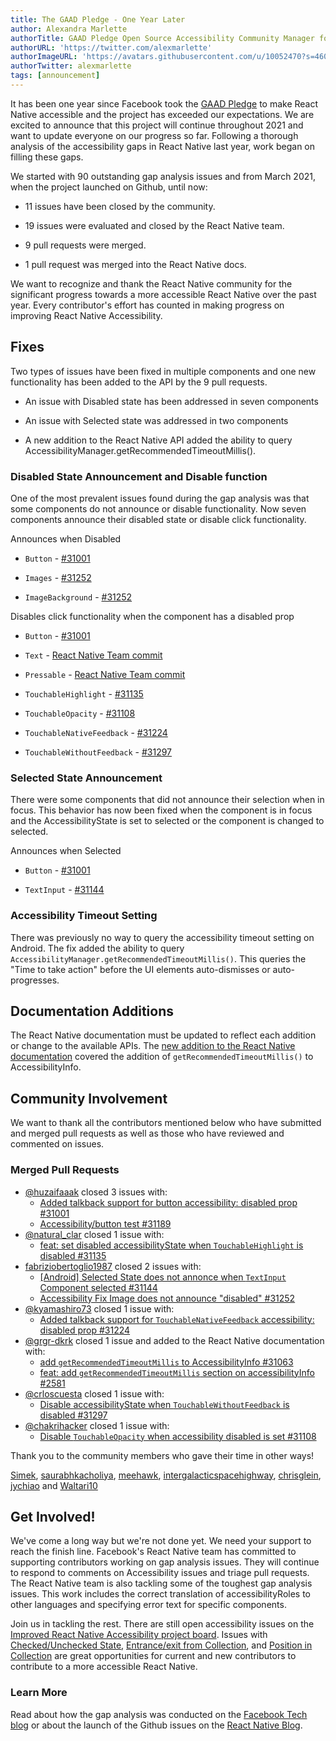 ```yaml
---
title: The GAAD Pledge - One Year Later
author: Alexandra Marlette
authorTitle: GAAD Pledge Open Source Accessibility Community Manager for React Native
authorURL: 'https://twitter.com/alexmarlette'
authorImageURL: 'https://avatars.githubusercontent.com/u/10052470?s=460&u=7f2304cb929d1de703856717af86324c66728f3a&v=4'
authorTwitter: alexmarlette
tags: [announcement]
---
```


It has been one year since Facebook took the [GAAD Pledge](https://diamond.la/GAADPledge/) to make React Native accessible and the project has exceeded our expectations. We are excited to announce that this project will continue throughout 2021 and want to update everyone on our progress so far. Following a thorough analysis of the accessibility gaps in React Native last year, work began on filling these gaps.

We started with 90 outstanding gap analysis issues and from March 2021, when the project launched on Github, until now:

- 11 issues have been closed by the community.

- 19 issues were evaluated and closed by the React Native team.

- 9 pull requests were merged.

- 1 pull request was merged into the React Native docs.

We want to recognize and thank the React Native community for the significant progress towards a more accessible React Native over the past year. Every contributor's effort has counted in making progress on improving React Native Accessibility.

<!--truncate-->

## Fixes

Two types of issues have been fixed in multiple components and one new functionality has been added to the API by the 9 pull requests.

- An issue with Disabled state has been addressed in seven components

- An issue with Selected state was addressed in two components

- A new addition to the React Native API added the ability to query AccessibilityManager.getRecommendedTimeoutMillis().

### Disabled State Announcement and Disable function

One of the most prevalent issues found during the gap analysis was that some components do not announce or disable functionality. Now seven components announce their disabled state or disable click functionality.

Announces when Disabled

- `Button` - [#31001](https://github.com/facebook/react-native/pull/31001)

- `Images` - [#31252](https://github.com/facebook/react-native/pull/31252)

- `ImageBackground` - [#31252](https://github.com/facebook/react-native/pull/31252)

Disables click functionality when the component has a disabled prop

- `Button` - [#31001](https://github.com/facebook/react-native/pull/31001)

- `Text` - [React Native Team commit](https://github.com/facebook/react-native/commit/33ff4445dcf858cd5e6ba899163fd2a76774b641)

- `Pressable` - [React Native Team commit](https://github.com/facebook/react-native/commit/1c7d9c8046099eab8db4a460bedc0b2c07ed06df)

- `TouchableHighlight` - [#31135](https://github.com/facebook/react-native/pull/31135)

- `TouchableOpacity` - [#31108](https://github.com/facebook/react-native/pull/31108)

- `TouchableNativeFeedback` - [#31224](https://github.com/facebook/react-native/pull/31224)

- `TouchableWithoutFeedback` - [#31297](https://github.com/facebook/react-native/pull/31297)

### Selected State Announcement

There were some components that did not announce their selection when in focus. This behavior has now been fixed when the component is in focus and the AccessibilityState is set to selected or the component is changed to selected.

Announces when Selected

- `Button` - [#31001](https://github.com/facebook/react-native/pull/31001)

- `TextInput` - [#31144](https://github.com/facebook/react-native/pull/31144)

### Accessibility Timeout Setting

There was previously no way to query the accessibility timeout setting on Android. The fix added the ability to query `AccessibilityManager.getRecommendedTimeoutMillis()`. This queries the "Time to take action" before the UI elements auto-dismisses or auto-progresses.

## Documentation Additions

The React Native documentation must be updated to reflect each addition or change to the available APIs. The [new addition to the React Native documentation](https://reactnative.dev/docs/next/accessibilityinfo#getrecommendedtimeoutmillis-android) covered the addition of `getRecommendedTimeoutMillis()` to AccessibilityInfo.

## Community Involvement

We want to thank all the contributors mentioned below who have submitted and merged pull requests as well as those who have reviewed and commented on issues.

### Merged Pull Requests

- [@huzaifaaak](https://twitter.com/huzaifaaak) closed 3 issues with:
  - [Added talkback support for button accessibility: disabled prop #31001](https://github.com/facebook/react-native/pull/31001)
  - [Accessibility/button test #31189](https://github.com/facebook/react-native/pull/31189)
- [@natural_clar](https://twitter.com/natural_clar) closed 1 issue with:
  - [feat: set disabled accessibilityState when `TouchableHighlight` is disabled #31135](https://github.com/facebook/react-native/pull/31135)
- [fabriziobertoglio1987](https://github.com/fabriziobertoglio1987) closed 2 issues with:
  - [[Android] Selected State does not annonce when `TextInput` Component selected #31144](https://github.com/facebook/react-native/pull/31144)
  - [Accessibility Fix Image does not announce "disabled" #31252](https://github.com/facebook/react-native/pull/31252)
- [@kyamashiro73](https://twitter.com/kyamashiro73) closed 1 issue with:
  - [Added talkback support for `TouchableNativeFeedback` accessibility: disabled prop #31224](https://github.com/facebook/react-native/pull/31224)
- [@grgr-dkrk](https://twitter.com/dkrk0901) closed 1 issue and added to the React Native documentation with:
  - [add `getRecommendedTimeoutMillis` to AccessibilityInfo #31063](https://github.com/facebook/react-native/pull/31063)
  - [feat: add `getRecommendedTimeoutMillis` section on accessibilityInfo #2581](https://github.com/facebook/react-native-website/pull/2581)
- [@crloscuesta](https://twitter.com/crloscuesta) closed 1 issue with:
  - [Disable accessibilityState when `TouchableWithoutFeedback` is disabled #31297](https://github.com/facebook/react-native/pull/31297)
- [@chakrihacker](https://twitter.com/chakrihacker) closed 1 issue with:
  - [Disable `TouchableOpacity` when accessibility disabled is set #31108](https://github.com/facebook/react-native/pull/31108)

Thank you to the community members who gave their time in other ways!

[Simek](https://github.com/Simek), [saurabhkacholiya](https://github.com/saurabhkacholiya), [meehawk](https://github.com/meehawk), [intergalacticspacehighway](https://github.com/intergalacticspacehighway), [chrisglein](https://github.com/chrisglein), [jychiao](https://github.com/jychiao) and [Waltari10](https://github.com/Waltari10)

## Get Involved!

We've come a long way but we're not done yet. We need your support to reach the finish line. Facebook's React Native team has committed to supporting contributors working on gap analysis issues. They will continue to respond to comments on Accessibility issues and triage pull requests. The React Native team is also tackling some of the toughest gap analysis issues. This work includes the correct translation of accessibilityRoles to other languages and specifying error text for specific components.

Join us in tackling the rest. There are still open accessibility issues on the [Improved React Native Accessibility project board](https://github.com/facebook/react-native/projects/15). Issues with [Checked/Unchecked State](https://github.com/facebook/react-native/issues/30843), [Entrance/exit from Collection](https://github.com/facebook/react-native/issues/30861), and [Position in Collection](https://github.com/facebook/react-native/issues/30977) are great opportunities for current and new contributors to contribute to a more accessible React Native.

### Learn More

Read about how the gap analysis was conducted on the [Facebook Tech blog](https://tech.fb.com/react-native-accessibility/) or about the launch of the Github issues on the [React Native Blog](https://reactnative.dev/blog/2021/03/08/GAAD-React-Native-Accessibility).
